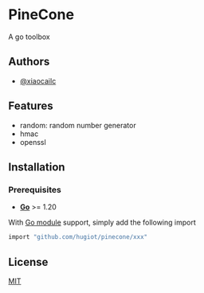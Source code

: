 # PineCone

A go toolbox

## Authors

- [@xiaocailc](https://github.com/xcocx)

## Features

- random: random number generator
- hmac
- openssl

## Installation

### Prerequisites

- **[Go](https://go.dev/)** >= 1.20

With [Go module](https://github.com/golang/go/wiki/Modules) support, simply add the following import

```bash
import "github.com/hugiot/pinecone/xxx"
```

## License

[MIT](https://choosealicense.com/licenses/mit/)

